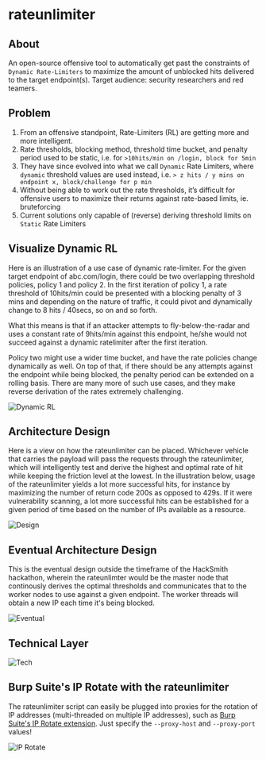 # rateunlimiter


## About

An open-source offensive tool to automatically get past the constraints of `Dynamic Rate-Limiters` to maximize the amount of unblocked hits delivered to the target endpoint(s).
Target audience: security researchers and red teamers.

## Problem

1. From an offensive standpoint, Rate-Limiters (RL) are getting more and more intelligent.
1. Rate thresholds, blocking method, threshold time bucket, and penalty period used to be static, i.e. for `>10hits/min on /login, block for 5min`
1. They have since evolved into what we call `Dynamic` Rate Limiters, where `dynamic` threshold values are used instead, i.e. `> z hits / y mins on endpoint x, block/challenge for p min`
1. Without being able to work out the rate thresholds, it’s difficult for offensive users to maximize their returns against rate-based limits, ie. bruteforcing
1. Current solutions only capable of (reverse) deriving threshold limits on `Static` Rate Limiters


## Visualize Dynamic RL
Here is an illustration of a use case of dynamic rate-limiter. For the given target endpoint of abc.com/login, there could be two overlapping threshold policies, policy 1 and policy 2. 
In the first iteration of policy 1, a rate threshold of 10hits/min could be presented with a blocking penalty of 3 mins and depending on the nature of traffic, it could pivot and dynamically change to 8 hits / 40secs, so on and so forth.

What this means is that if an attacker attempts to fly-below-the-radar and uses a constant rate of 9hits/min against this endpoint, he/she would not succeed against a dynamic ratelimiter after the first iteration.

Policy two might use a wider time bucket, and have the rate policies change dynamically as well. On top of that, if there should be any attempts against the endpoint while being blocked, the penalty period can be extended on a rolling basis. 
There are many more of such use cases, and they make reverse derivation of the rates extremely challenging.

![Dynamic RL](https://github.com/spigeo/rateunlimiter/blob/main/Documentation/Images/ss2.png?raw=true)


## Architecture Design
Here is a view on how the rateunlimiter can be placed. Whichever vehicle that carries the payload will pass the requests through the rateunlimiter, which will intelligently test and derive the highest and optimal rate of hit while keeping the friction level at the lowest. In the illustration below, usage of the rateunlimiter yields a lot more successful hits, for instance by maximizing the number of return code 200s as opposed to 429s. If it were vulnerability scanning, a lot more successful hits can be established for a given period of time based on the number of IPs available as a resource. 

![Design](https://github.com/spigeo/rateunlimiter/blob/main/Documentation/Images/ss3.png?raw=true)


## Eventual Architecture Design
This is the eventual design outside the timeframe of the HackSmith hackathon, wherein the rateunlimter would be the master node that continously derives the optimal thresholds and communicates that to the worker nodes to use against a given endpoint. The worker threads will obtain a new IP each time it's being blocked.

![Eventual](https://github.com/spigeo/rateunlimiter/blob/main/Documentation/Images/ss4.png?raw=true)

## Technical Layer
![Tech](https://github.com/spigeo/rateunlimiter/blob/main/Documentation/Images/ss5.png?raw=true)

## Burp Suite's IP Rotate with the rateunlimiter
The rateunlimiter script can easily be plugged into proxies for the rotation of IP addresses (multi-threaded on multiple IP addresses), such as [Burp Suite's IP Rotate extension](https://github.com/RhinoSecurityLabs/IPRotate_Burp_Extension). Just specify the `--proxy-host` and `--proxy-port` values!

![IP Rotate](https://github.com/spigeo/rateunlimiter/blob/main/Documentation/Images/ss1.png?raw=true)
